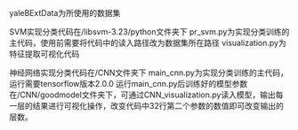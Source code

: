 yaleBExtData为所使用的数据集

SVM实现分类代码在/libsvm-3.23/python文件夹下 pr_svm.py为实现分类训练的主代码，使用前需要将代码中的读入路径改为数据集所在路径 visualization.py为特征提取可视化代码

神经网络实现分类代码在/CNN文件夹下 main_cnn.py为实现分类训练的主代码，运行需要tensorflow版本2.0.0 
运行main_cnn.py后训练好的模型参数在/CNN/goodmodel文件夹下，可通过CNN_visualization.py读入模型，输出每一层的结果进行可视化操作，改变代码中32行第二个参数的数值即可改变输出的层数。
